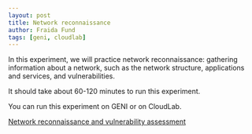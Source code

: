 ```yaml
---
layout: post
title: Network reconnaissance
author: Fraida Fund
tags: [geni, cloudlab]
---
```


In this experiment, we will practice network reconnaissance: gathering information about a network, such as the network structure, applications and services, and vulnerabilities.

It should take about 60-120 minutes to run this experiment.

You can run this experiment on GENI or on CloudLab.

[Network reconnaissance and vulnerability assessment](https://witestlab.poly.edu/blog/network-reconnaissance-and-vulnerability-assessment/)
